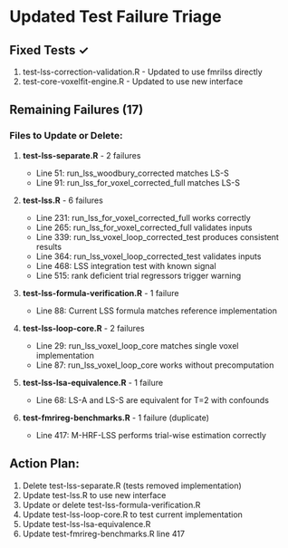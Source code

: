 # Updated Test Failure Triage

## Fixed Tests ✓
1. test-lss-correction-validation.R - Updated to use fmrilss directly
2. test-core-voxelfit-engine.R - Updated to use new interface

## Remaining Failures (17)

### Files to Update or Delete:
1. **test-lss-separate.R** - 2 failures
   - Line 51: run_lss_woodbury_corrected matches LS-S
   - Line 91: run_lss_for_voxel_corrected_full matches LS-S
   
2. **test-lss.R** - 6 failures
   - Line 231: run_lss_for_voxel_corrected_full works correctly
   - Line 265: run_lss_for_voxel_corrected_full validates inputs
   - Line 339: run_lss_voxel_loop_corrected_test produces consistent results
   - Line 364: run_lss_voxel_loop_corrected_test validates inputs
   - Line 468: LSS integration test with known signal
   - Line 515: rank deficient trial regressors trigger warning

3. **test-lss-formula-verification.R** - 1 failure
   - Line 88: Current LSS formula matches reference implementation

4. **test-lss-loop-core.R** - 2 failures
   - Line 29: run_lss_voxel_loop_core matches single voxel implementation
   - Line 87: run_lss_voxel_loop_core works without precomputation

5. **test-lss-lsa-equivalence.R** - 1 failure
   - Line 68: LS-A and LS-S are equivalent for T=2 with confounds

6. **test-fmrireg-benchmarks.R** - 1 failure (duplicate)
   - Line 417: M-HRF-LSS performs trial-wise estimation correctly

## Action Plan:
1. Delete test-lss-separate.R (tests removed implementation)
2. Update test-lss.R to use new interface
3. Update or delete test-lss-formula-verification.R
4. Update test-lss-loop-core.R to test current implementation
5. Update test-lss-lsa-equivalence.R 
6. Update test-fmrireg-benchmarks.R line 417